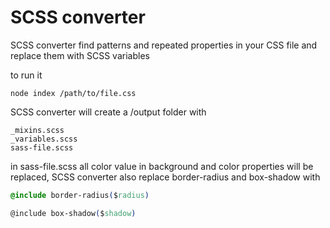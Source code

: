 # SCSS converter 
SCSS converter find patterns and repeated properties in your CSS file and replace them with SCSS variables

to run it

```
node index /path/to/file.css
```
SCSS converter will create a /output folder with 
```
_mixins.scss
_variables.scss
sass-file.scss
```
in sass-file.scss all color value in background and color properties will be replaced,
SCSS converter also replace border-radius and box-shadow with
```css
@include border-radius($radius)

@include box-shadow($shadow)
```

